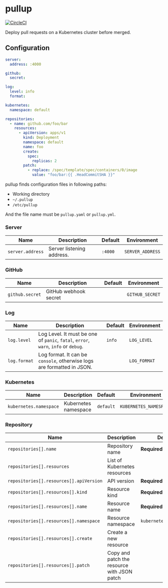# pullup

[![CircleCI](https://circleci.com/gh/tommy351/pullup/tree/master.svg?style=svg)](https://circleci.com/gh/tommy351/pullup/tree/master)

Deploy pull requests on a Kubernetes cluster before merged.

## Configuration

```yaml
server:
  address: :4000

github:
  secret:

log:
  level: info
  format:

kubernetes:
  namespace: default

repositories:
  - name: github.com/foo/bar
    resources:
      - apiVersion: apps/v1
        kind: Deployment
        namespace: default
        name: foo
        create:
          spec:
            replicas: 2
        patch:
          - replace: /spec/template/spec/containers/0/image
            value: "foo/bar:{{ .HeadCommitSHA }}"
```

pullup finds configuration files in following paths:

- Working directory
- `~/.pullup`
- `/etc/pullup`

And the file name must be `pullup.yaml` or `pullup.yml`.

### Server

Name | Description | Default | Environment
--- | --- | --- | ---
`server.address` | Server listening address. | `:4000` | `SERVER_ADDRESS`

### GitHub

Name | Description | Default | Environment
--- | --- | --- | ---
`github.secret` | GitHub webhook secret |  | `GITHUB_SECRET`

### Log

Name | Description | Default | Environment
--- | --- | --- | ---
`log.level` | Log Level. It must be one of `panic`, `fatal`, `error`, `warn`, `info` or `debug`. | `info` | `LOG_LEVEL`
`log.format` | Log format. It can be `console`, otherwise logs are formatted in JSON. | | `LOG_FORMAT`

### Kubernetes

Name | Description | Default | Environment
--- | --- | --- | ---
`kubernetes.namespace` | Kubernetes namespace | `default` | `KUBERNETES_NAMESPACE`

### Repository

Name | Description | Default
--- | --- | ---
`repositories[].name` | Repository name | **Required**
`repositories[].resources` | List of Kubernetes resources
`repositories[].resources[].apiVersion` | API version | **Required**
`repositories[].resources[].kind` | Resource kind | **Required**
`repositories[].resources[].name` | Resource name | **Required**
`repositories[].resources[].namespace` | Resource namespace | `kubernetes.namespace`
`repositories[].resources[].create` | Create a new resource |
`repositories[].resources[].patch` | Copy and patch the resource with JSON patch |
